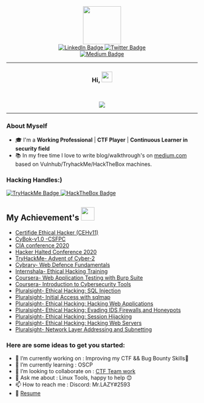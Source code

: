 <div id="header" align="center">
  <img src="https://media.giphy.com/media/JWy2zBSXQ55W5Jh00D/giphy.gif" width="100"/>
  <div id="badges">
    <a href="https://www.linkedin.com/in/shubham-singh-aka-mrlazy/">
      <img src="https://img.shields.io/badge/LinkedIn-blue?style=for-the-badge&logo=linkedin&logoColor=white" alt="LinkedIn Badge"/>
    </a>
    <a href="https://twitter.com/MrLazy62747454">
      <img src="https://img.shields.io/badge/Twitter-blue?style=for-the-badge&logo=twitter&logoColor=white" alt="Twitter Badge"/>
    </a>
  </div>
   <a href="https://medium.com/@shubham-singh">
      <img src="https://img.shields.io/badge/Medium-red?style=for-the-badge&logo=medium&logoColor=white" alt="Medium Badge"/>
   </a>	
</div>

	  
---
	  
<h3 align="center">
	Hi, <img src="https://media.giphy.com/media/hvRJCLFzcasrR4ia7z/giphy.gif" width="28">
</h3> 
<br/>

<!-- Using SVG by DenverCoder1 - https://github.com/DenverCoder1/readme-typing-svg -->
<p align="center">
  <a href="https://github.com/DenverCoder1/readme-typing-svg"><img src="https://readme-typing-svg.herokuapp.com?lines=I+am+Shubham+Kumar;Computer+Science+Student;Cyber+Security+Enthusiast;%20CTF+Player%20|%20TryHackMe%20|%20HackTheBox%20|%20CEHv11%20;Always%20willing%20to%20learn%20new%20things&center=true&width=580&height=45"></a>
</p>

---

<h3> About Myself </h3>

- 🎓 I'm a **Working Professional** | **CTF Player** | **Continuous Learner in security field**
- 📚 In my free time I love to write blog/walkthrough's on [medium.com](https://shubham-singh.medium.com/) based on Vulnhub/TryhackMe/HackTheBox machines.



<h3> Hacking Handles:)</h3>

<a href="https://tryhackme.com/p/Mr.Lazy">
      <img src="https://img.shields.io/badge/Tryhackme-B22222?style=for-the-badge&logo=tryhackme&logoColor=white&style=flat" alt="TryHackMe Badge"/>
</a>

<a href="https://app.hackthebox.com/profile/255609">
      <img src="https://img.shields.io/badge/Hackthebox-FF8C00?style=for-the-badge&logo=hackthebox&logoColor=white&style=flat" alt="HackTheBox Badge"/>
</a>

<h2> My Achievement's <img src="https://media.giphy.com/media/ZYWcXnDYHLSJYJ32Y8/giphy.gif" width='35'> </h3>

- [Certifide Ethical Hacker (CEHv11)](https://drive.google.com/file/d/17htQ9FF6BJsBQrrgK9uHyEQMO_j_ldnF/view?usp=sharing)
- [CyBok-v1.0 -CSFPC](https://drive.google.com/file/d/1Zv9DuAa_IiQXQjz-hqpYVJFjNOBxtzmo/view?usp=sharing)
- [CIA conference 2020](https://drive.google.com/file/d/18_f6v1MYv-kgoWGwps-qSxO85rddqCSb/view?usp=sharing)
- [Hacker Halted Conference 2020](https://drive.google.com/file/d/1Y209hLyzhaUTQsB7ESMU33LLwjsu5eAY/view?usp=sharing)
- [TryHackMe- Advent of Cyber-2](https://drive.google.com/file/d/1N-vqdLfgJJOei8SEWLfSn25dP06No4u-/view?usp=sharing)
- [Cybrary- Web Defence Fundamentals](https://drive.google.com/file/d/1-SD2hGJwDvSQjfFf9pmtnsyJlWmGaHyT/view?usp=sharing)
- [Internshala- Ethical Hacking Training](https://drive.google.com/file/d/1c09hYtVEPOjHCKXYviWrHQU9U9e0dhya/view?usp=sharing)
- [Coursera- Web Application Testing with Burp Suite](https://drive.google.com/file/d/1le4oS5K1xJdjj3H8Ns24UOeyKXf9iF5r/view?usp=sharing)
- [Coursera- Introduction to Cybersecurity Tools](https://drive.google.com/file/d/1UM36J9SUZ_nOfFAOzbWZZYMHUVVKA3re/view?usp=sharing)
- [Pluralsight- Ethical Hacking: SQL Injection](https://drive.google.com/file/d/1m3XKzAtySD_JAKzH6B78511vU_sE29U7/view?usp=sharing)
- [Pluralsight- Initial Access with sqlmap](https://drive.google.com/file/d/1EWO2CxFUiJw0g7thPqD2pmk3mMrsl2gC/view?usp=sharing)
- [Pluralsight- Ethical Hacking: Hacking Web Applications](https://drive.google.com/file/d/18btY441ykvhnOVDHb_TvIw6n94mLkm5p/view?usp=sharing)
- [Pluralsight- Ethical Hacking: Evading IDS,Firewalls,and Honeypots](https://drive.google.com/file/d/127NtxMEveBf9cqq2x9CuMvH9KpVOxQGc/view?usp=sharing)
- [Pluralsight- Ethical Hacking: Session Hijacking](https://drive.google.com/file/d/1o1qFN-OrxlvesotBG7LPgkB0Pd08AXZu/view?usp=sharing)
- [Pluralsight- Ethical Hacking: Hacking Web Servers](https://drive.google.com/file/d/1AJ8kTWCd7vf6csSRZzhTHaBCyZPPWFq0/view?usp=sharing)
- [Pluralsight- Network Layer Addressing and Subnetting](https://drive.google.com/file/d/18m3oAe9epEeVjXD8S3xWi7MyMGTef1Z9/view?usp=sharing)


<h3> Here are some ideas to get you started: </h3>

- 🔭 I’m currently working on : Improving my CTF && Bug Bounty Skills💪
- 🌱 I’m currently learning : OSCP
- 👯 I’m looking to collaborate on : [CTF Team work](https://discord.gg/wUV5FZPc) 
- 💬 Ask me about : Linux Tools, happy to help 😊
- 📫 How to reach me : Discord: Mr.LAZY#2593 
- 📖 [Resume](https://drive.google.com/file/d/1ZaNqWY34hr2S1e6q-P3mk8vrtIhHxj-U/view?usp=sharing)
